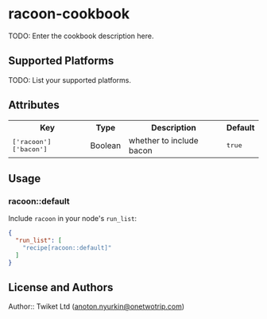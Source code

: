 # racoon-cookbook

TODO: Enter the cookbook description here.

## Supported Platforms

TODO: List your supported platforms.

## Attributes

<table>
  <tr>
    <th>Key</th>
    <th>Type</th>
    <th>Description</th>
    <th>Default</th>
  </tr>
  <tr>
    <td><tt>['racoon']['bacon']</tt></td>
    <td>Boolean</td>
    <td>whether to include bacon</td>
    <td><tt>true</tt></td>
  </tr>
</table>

## Usage

### racoon::default

Include `racoon` in your node's `run_list`:

```json
{
  "run_list": [
    "recipe[racoon::default]"
  ]
}
```

## License and Authors

Author:: Twiket Ltd (<anoton.nyurkin@onetwotrip.com>)
